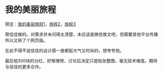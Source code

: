 # 我的美丽旅程

预览：[我的美丽旅程1](https://foreverz133.github.io/small-works/1/jj-nice-travel/1.html)，[旅程2](https://foreverz133.github.io/small-works/1/jj-nice-travel/2.html)，[旅程3](https://foreverz133.github.io/small-works/1/jj-nice-travel/3.html)

帮佳佳做的。对需求并未问得太清楚，本应该是微信推文吧，但需要其他平台传播所以又转了个网页版。

在此不得不说佳佳的设计感一直都挺大气又时尚的，想夸夸他。

最后他300块的分红，好惭愧呀，讨论后决定只是贴张整图，毫无技术难度。期待与佳佳的更多合作。